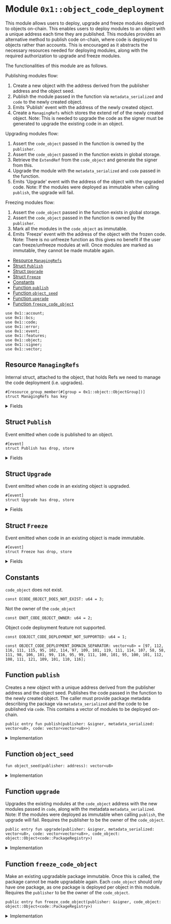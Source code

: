 
<a id="0x1_object_code_deployment"></a>

# Module `0x1::object_code_deployment`

This module allows users to deploy, upgrade and freeze modules deployed to objects on-chain.
This enables users to deploy modules to an object with a unique address each time they are published.
This modules provides an alternative method to publish code on-chain, where code is deployed to objects rather than accounts.
This is encouraged as it abstracts the necessary resources needed for deploying modules,
along with the required authorization to upgrade and freeze modules.

The functionalities of this module are as follows.

Publishing modules flow:
1. Create a new object with the address derived from the publisher address and the object seed.
2. Publish the module passed in the function via <code>metadata_serialized</code> and <code>code</code> to the newly created object.
3. Emits 'Publish' event with the address of the newly created object.
4. Create a <code>ManagingRefs</code> which stores the extend ref of the newly created object.
Note: This is needed to upgrade the code as the signer must be generated to upgrade the existing code in an object.

Upgrading modules flow:
1. Assert the <code>code_object</code> passed in the function is owned by the <code>publisher</code>.
2. Assert the <code>code_object</code> passed in the function exists in global storage.
2. Retrieve the <code>ExtendRef</code> from the <code>code_object</code> and generate the signer from this.
3. Upgrade the module with the <code>metadata_serialized</code> and <code>code</code> passed in the function.
4. Emits 'Upgrade' event with the address of the object with the upgraded code.
Note: If the modules were deployed as immutable when calling <code>publish</code>, the upgrade will fail.

Freezing modules flow:
1. Assert the <code>code_object</code> passed in the function exists in global storage.
2. Assert the <code>code_object</code> passed in the function is owned by the <code>publisher</code>.
3. Mark all the modules in the <code>code_object</code> as immutable.
4. Emits 'Freeze' event with the address of the object with the frozen code.
Note: There is no unfreeze function as this gives no benefit if the user can freeze/unfreeze modules at will.
Once modules are marked as immutable, they cannot be made mutable again.


-  [Resource `ManagingRefs`](#0x1_object_code_deployment_ManagingRefs)
-  [Struct `Publish`](#0x1_object_code_deployment_Publish)
-  [Struct `Upgrade`](#0x1_object_code_deployment_Upgrade)
-  [Struct `Freeze`](#0x1_object_code_deployment_Freeze)
-  [Constants](#@Constants_0)
-  [Function `publish`](#0x1_object_code_deployment_publish)
-  [Function `object_seed`](#0x1_object_code_deployment_object_seed)
-  [Function `upgrade`](#0x1_object_code_deployment_upgrade)
-  [Function `freeze_code_object`](#0x1_object_code_deployment_freeze_code_object)


<pre><code>use 0x1::account;
use 0x1::bcs;
use 0x1::code;
use 0x1::error;
use 0x1::event;
use 0x1::features;
use 0x1::object;
use 0x1::signer;
use 0x1::vector;
</code></pre>



<a id="0x1_object_code_deployment_ManagingRefs"></a>

## Resource `ManagingRefs`

Internal struct, attached to the object, that holds Refs we need to manage the code deployment (i.e. upgrades).


<pre><code>&#35;[resource_group_member(&#35;[group &#61; 0x1::object::ObjectGroup])]
struct ManagingRefs has key
</code></pre>



<details>
<summary>Fields</summary>


<dl>
<dt>
<code>extend_ref: object::ExtendRef</code>
</dt>
<dd>
 We need to keep the extend ref to be able to generate the signer to upgrade existing code.
</dd>
</dl>


</details>

<a id="0x1_object_code_deployment_Publish"></a>

## Struct `Publish`

Event emitted when code is published to an object.


<pre><code>&#35;[event]
struct Publish has drop, store
</code></pre>



<details>
<summary>Fields</summary>


<dl>
<dt>
<code>object_address: address</code>
</dt>
<dd>

</dd>
</dl>


</details>

<a id="0x1_object_code_deployment_Upgrade"></a>

## Struct `Upgrade`

Event emitted when code in an existing object is upgraded.


<pre><code>&#35;[event]
struct Upgrade has drop, store
</code></pre>



<details>
<summary>Fields</summary>


<dl>
<dt>
<code>object_address: address</code>
</dt>
<dd>

</dd>
</dl>


</details>

<a id="0x1_object_code_deployment_Freeze"></a>

## Struct `Freeze`

Event emitted when code in an existing object is made immutable.


<pre><code>&#35;[event]
struct Freeze has drop, store
</code></pre>



<details>
<summary>Fields</summary>


<dl>
<dt>
<code>object_address: address</code>
</dt>
<dd>

</dd>
</dl>


</details>

<a id="@Constants_0"></a>

## Constants


<a id="0x1_object_code_deployment_ECODE_OBJECT_DOES_NOT_EXIST"></a>

<code>code_object</code> does not exist.


<pre><code>const ECODE_OBJECT_DOES_NOT_EXIST: u64 &#61; 3;
</code></pre>



<a id="0x1_object_code_deployment_ENOT_CODE_OBJECT_OWNER"></a>

Not the owner of the <code>code_object</code>


<pre><code>const ENOT_CODE_OBJECT_OWNER: u64 &#61; 2;
</code></pre>



<a id="0x1_object_code_deployment_EOBJECT_CODE_DEPLOYMENT_NOT_SUPPORTED"></a>

Object code deployment feature not supported.


<pre><code>const EOBJECT_CODE_DEPLOYMENT_NOT_SUPPORTED: u64 &#61; 1;
</code></pre>



<a id="0x1_object_code_deployment_OBJECT_CODE_DEPLOYMENT_DOMAIN_SEPARATOR"></a>



<pre><code>const OBJECT_CODE_DEPLOYMENT_DOMAIN_SEPARATOR: vector&lt;u8&gt; &#61; [97, 112, 116, 111, 115, 95, 102, 114, 97, 109, 101, 119, 111, 114, 107, 58, 58, 111, 98, 106, 101, 99, 116, 95, 99, 111, 100, 101, 95, 100, 101, 112, 108, 111, 121, 109, 101, 110, 116];
</code></pre>



<a id="0x1_object_code_deployment_publish"></a>

## Function `publish`

Creates a new object with a unique address derived from the publisher address and the object seed.
Publishes the code passed in the function to the newly created object.
The caller must provide package metadata describing the package via <code>metadata_serialized</code> and
the code to be published via <code>code</code>. This contains a vector of modules to be deployed on-chain.


<pre><code>public entry fun publish(publisher: &amp;signer, metadata_serialized: vector&lt;u8&gt;, code: vector&lt;vector&lt;u8&gt;&gt;)
</code></pre>



<details>
<summary>Implementation</summary>


<pre><code>public entry fun publish(
    publisher: &amp;signer,
    metadata_serialized: vector&lt;u8&gt;,
    code: vector&lt;vector&lt;u8&gt;&gt;,
) &#123;
    assert!(
        features::is_object_code_deployment_enabled(),
        error::unavailable(EOBJECT_CODE_DEPLOYMENT_NOT_SUPPORTED),
    );

    let publisher_address &#61; signer::address_of(publisher);
    let object_seed &#61; object_seed(publisher_address);
    let constructor_ref &#61; &amp;object::create_named_object(publisher, object_seed);
    let code_signer &#61; &amp;object::generate_signer(constructor_ref);
    code::publish_package_txn(code_signer, metadata_serialized, code);

    event::emit(Publish &#123; object_address: signer::address_of(code_signer), &#125;);

    move_to(code_signer, ManagingRefs &#123;
        extend_ref: object::generate_extend_ref(constructor_ref),
    &#125;);
&#125;
</code></pre>



</details>

<a id="0x1_object_code_deployment_object_seed"></a>

## Function `object_seed`



<pre><code>fun object_seed(publisher: address): vector&lt;u8&gt;
</code></pre>



<details>
<summary>Implementation</summary>


<pre><code>inline fun object_seed(publisher: address): vector&lt;u8&gt; &#123;
    let sequence_number &#61; account::get_sequence_number(publisher) &#43; 1;
    let seeds &#61; vector[];
    vector::append(&amp;mut seeds, bcs::to_bytes(&amp;OBJECT_CODE_DEPLOYMENT_DOMAIN_SEPARATOR));
    vector::append(&amp;mut seeds, bcs::to_bytes(&amp;sequence_number));
    seeds
&#125;
</code></pre>



</details>

<a id="0x1_object_code_deployment_upgrade"></a>

## Function `upgrade`

Upgrades the existing modules at the <code>code_object</code> address with the new modules passed in <code>code</code>,
along with the metadata <code>metadata_serialized</code>.
Note: If the modules were deployed as immutable when calling <code>publish</code>, the upgrade will fail.
Requires the publisher to be the owner of the <code>code_object</code>.


<pre><code>public entry fun upgrade(publisher: &amp;signer, metadata_serialized: vector&lt;u8&gt;, code: vector&lt;vector&lt;u8&gt;&gt;, code_object: object::Object&lt;code::PackageRegistry&gt;)
</code></pre>



<details>
<summary>Implementation</summary>


<pre><code>public entry fun upgrade(
    publisher: &amp;signer,
    metadata_serialized: vector&lt;u8&gt;,
    code: vector&lt;vector&lt;u8&gt;&gt;,
    code_object: Object&lt;PackageRegistry&gt;,
) acquires ManagingRefs &#123;
    let publisher_address &#61; signer::address_of(publisher);
    assert!(
        object::is_owner(code_object, publisher_address),
        error::permission_denied(ENOT_CODE_OBJECT_OWNER),
    );

    let code_object_address &#61; object::object_address(&amp;code_object);
    assert!(exists&lt;ManagingRefs&gt;(code_object_address), error::not_found(ECODE_OBJECT_DOES_NOT_EXIST));

    let extend_ref &#61; &amp;borrow_global&lt;ManagingRefs&gt;(code_object_address).extend_ref;
    let code_signer &#61; &amp;object::generate_signer_for_extending(extend_ref);
    code::publish_package_txn(code_signer, metadata_serialized, code);

    event::emit(Upgrade &#123; object_address: signer::address_of(code_signer), &#125;);
&#125;
</code></pre>



</details>

<a id="0x1_object_code_deployment_freeze_code_object"></a>

## Function `freeze_code_object`

Make an existing upgradable package immutable. Once this is called, the package cannot be made upgradable again.
Each <code>code_object</code> should only have one package, as one package is deployed per object in this module.
Requires the <code>publisher</code> to be the owner of the <code>code_object</code>.


<pre><code>public entry fun freeze_code_object(publisher: &amp;signer, code_object: object::Object&lt;code::PackageRegistry&gt;)
</code></pre>



<details>
<summary>Implementation</summary>


<pre><code>public entry fun freeze_code_object(publisher: &amp;signer, code_object: Object&lt;PackageRegistry&gt;) &#123;
    code::freeze_code_object(publisher, code_object);

    event::emit(Freeze &#123; object_address: object::object_address(&amp;code_object), &#125;);
&#125;
</code></pre>



</details>


[move-book]: https://aptos.dev/move/book/SUMMARY
